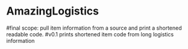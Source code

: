 # AmazingLogistics
#final scope: pull item information from a source and print a shortened readable code. 
#v0.1 prints shortened item code from long logistics information
